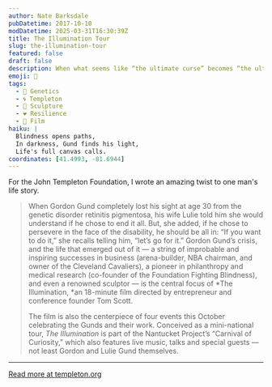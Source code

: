 ```yaml
---
author: Nate Barksdale
pubDatetime: 2017-10-10
modDatetime: 2025-03-31T16:30:39Z
title: The Illumination Tour
slug: the-illumination-tour
featured: false
draft: false
description: When what seems like “the ultimate curse” becomes “the ultimate state of being.”
emoji: 🎥
tags:
  - 🧬 Genetics
  - 🌀 Templeton
  - 🏺 Sculpture
  - ❤️ Resilience
  - 🎥 Film
haiku: |
  Blindness opens paths,  
  In darkness, Gund finds his light,  
  Life's full canvas calls.
coordinates: [41.4993, -81.6944]
---
```


For the John Templeton Foundation, I wrote an amazing twist to one man's life story.

> When Gordon Gund completely lost his sight at age 30 from the genetic disorder retinitis pigmentosa, his wife Lulie told him she would understand if he chose to end it all. But, she added, if he chose to persevere in the face of the disability, he should be all in: “If you want to do it,” she recalls telling him, “let’s go for it.” Gordon Gund’s crisis, and the life that emerged out of it — a string of improbable and inspiring successes in business (arena-builder, NBA chairman, and owner of the Cleveland Cavaliers), a pioneer in philanthropy and medical research (co-founder of the Foundation Fighting Blindness), and even a renowned sculptor — is the central focus of *The Illumination, *an 18-minute film directed by entrepreneur and conference founder Tom Scott.
>
> The film is also the centerpiece of four events this October celebrating the Gunds and their work. Conceived as a mini-national tour, _The Illumination_ is part of the Nantucket Project’s “Carnival of Curiosity,” which also features live music, talks and special guests — not least Gordon and Lulie Gund themselves.

---

[Read more at templeton.org](https://www.templeton.org/news/the-illumination-tour)
